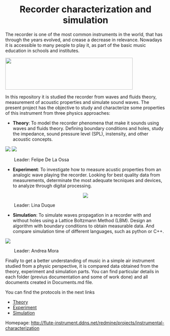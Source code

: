 <center> <h1>Recorder characterization and simulation</h1> </center>


The recorder is one of the most common instruments in the world, that has through the years evolved, and crease a decrease in relevance. Nowadays it is accessible to many people to play it, as part of the basic music education in schools and institutes.

<img  src="https://github.com/saguileran/Acoustics-Instruments/blob/master/flauta.jpg" width="400" height ="100">


In this repository it is studied the recorder from waves and fluids theory, measurement of acoustic properties and simulate sound waves. The present project has the objective to study and characterize some properties of this instrument from three physics approaches:

* **Theory**: To model the recorder phenomena that make it sounds using waves and fluids theory. Defining boundary conditions and holes, study the impedance, sound pressure level (SPL), instensity, and other acoustic concepts.

![](https://github.com/saguileran/Acoustics-Instruments/blob/master/Theory/Impedance/ImpedanciaTeoV1.png)  ![](https://github.com/saguileran/Acoustics-Instruments/blob/master/Theory/Intensity/Intensidad.png)

&nbsp;&nbsp;&nbsp;&nbsp;&nbsp;&nbsp; Leader: Felipe De La Ossa


* **Experiment**: To investigate how to measure acustic properties from an analogic wave playing the recorder. Looking for best quality data from measurements, determinate the most adequate tecniques and devices, to analyze through digital processing.

<p align="center">
  <img  src="https://github.com/saguileran/Acoustics-Instruments/blob/master/D_Exp_Flauta.PNG">
</p>


&nbsp;&nbsp;&nbsp;&nbsp;&nbsp;&nbsp; Leader: Lina Duque


* **Simulation**: To simulate waves propagation in a recorder with and without holes using a Lattice Boltzmann Method (LBM). Design an algorithm with boundary conditions to obtain measurable data. And compare simulation time of different languages, such as python or C++.

![](ezgif.com-gif-maker.gif)

&nbsp;&nbsp;&nbsp;&nbsp;&nbsp;&nbsp; Leader: Andrea Mora

Finally to get a better understanding of music in a simple air instrument studied from a physic perspective, it is compared data obtained from the theory, experiment and simulation parts. You can find particular details in each folder (previus documentation and some of work done) and all documents created in Documents.md file. 

You can find the protocols in the next links
* [Theory](https://github.com/saguileran/Acoustics-Instruments/blob/master/Theory/README.md)
* [Experiment](https://github.com/saguileran/Acoustics-Instruments/blob/master/Experiment/Protocolo_de_medicion.pdf)
* [Simulation](https://saguileran.github.io/Simulation-Protocol/)


Homepage: http://flute-instrument.ddns.net/redmine/projects/instrumental-characterization
